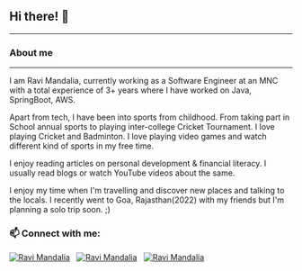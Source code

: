 ## Hi there! 👋

***

### About me
***

I am Ravi Mandalia, currently working as a Software Engineer at an MNC with a total experience of 3+ years where I have worked on Java, SpringBoot, AWS.

Apart from tech, I have been into sports from childhood. From taking part in School annual sports to playing inter-college Cricket Tournament. I love playing Cricket and Badminton. I love playing video games and watch different kind of sports in my free time.

I enjoy reading articles on personal development & financial literacy. I usually read blogs or watch YouTube videos about the same.

I enjoy my time when I'm travelling and discover new places and talking to the locals. I recently went to Goa, Rajasthan(2022) with my friends but I'm planning a solo trip soon. ;)

### 📫 Connect with me:
<a href="#" onclick='window.open("https://www.linkedin.com/in/ravi-mandalia-14b218138/");return false;'><img align="center" src="https://img.shields.io/badge/LinkedIn-0077B5?style=for-the-badge&logo=linkedin&logoColor=white" alt="Ravi Mandalia"/></a>
&nbsp;
<a href="https://twitter.com/iravimandalia" target="_blank"><img align="center" src="https://img.shields.io/badge/Twitter-1DA1F2?style=for-the-badge&logo=twitter&logoColor=white" alt="Ravi Mandalia"/></a>
&nbsp;
<a href="https://www.instagram.com/iravimandalia/" target="_blank"><img align="center" src="https://img.shields.io/badge/Instagram-E4405F?style=for-the-badge&logo=instagram&logoColor=white" alt="Ravi Mandalia"/></a>

<!--
**iravimandalia/iravimandalia** is a ✨ _special_ ✨ repository because its `README.md` (this file) appears on your GitHub profile.

Here are some ideas to get you started:

- 🔭 I’m currently working on ...
- 🌱 I’m currently learning ...
- 👯 I’m looking to collaborate on ...
- 🤔 I’m looking for help with ...
- 💬 Ask me about ...
- 📫 How to reach me: ...
- 😄 Pronouns: ...
- ⚡ Fun fact: ...
-->
